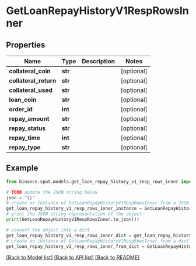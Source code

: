 # GetLoanRepayHistoryV1RespRowsInner


## Properties

Name | Type | Description | Notes
------------ | ------------- | ------------- | -------------
**collateral_coin** | **str** |  | [optional] 
**collateral_return** | **str** |  | [optional] 
**collateral_used** | **str** |  | [optional] 
**loan_coin** | **str** |  | [optional] 
**order_id** | **int** |  | [optional] 
**repay_amount** | **str** |  | [optional] 
**repay_status** | **str** |  | [optional] 
**repay_time** | **int** |  | [optional] 
**repay_type** | **str** |  | [optional] 

## Example

```python
from binance.spot.models.get_loan_repay_history_v1_resp_rows_inner import GetLoanRepayHistoryV1RespRowsInner

# TODO update the JSON string below
json = "{}"
# create an instance of GetLoanRepayHistoryV1RespRowsInner from a JSON string
get_loan_repay_history_v1_resp_rows_inner_instance = GetLoanRepayHistoryV1RespRowsInner.from_json(json)
# print the JSON string representation of the object
print(GetLoanRepayHistoryV1RespRowsInner.to_json())

# convert the object into a dict
get_loan_repay_history_v1_resp_rows_inner_dict = get_loan_repay_history_v1_resp_rows_inner_instance.to_dict()
# create an instance of GetLoanRepayHistoryV1RespRowsInner from a dict
get_loan_repay_history_v1_resp_rows_inner_from_dict = GetLoanRepayHistoryV1RespRowsInner.from_dict(get_loan_repay_history_v1_resp_rows_inner_dict)
```
[[Back to Model list]](../README.md#documentation-for-models) [[Back to API list]](../README.md#documentation-for-api-endpoints) [[Back to README]](../README.md)


